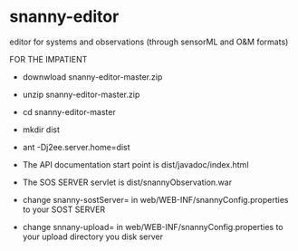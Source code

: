 # snanny-editor
editor for systems and observations (through sensorML and O&amp;M formats)

FOR THE IMPATIENT

* downwload snanny-editor-master.zip
* unzip snanny-editor-master.zip
* cd snanny-editor-master
* mkdir dist
* ant -Dj2ee.server.home=dist

* The API documentation start point is dist/javadoc/index.html
* The SOS SERVER servlet is dist/snannyObservation.war

* change snanny-sostServer= in web/WEB-INF/snannyConfig.properties to your SOST SERVER
* change snnany-upload=     in web/WEB-INF/snannyConfig.properties to your upload directory you disk server

